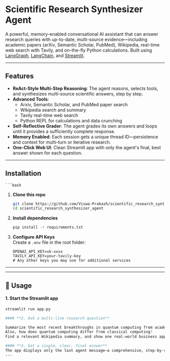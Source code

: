 #  Scientific Research Synthesizer Agent

A powerful, memory-enabled conversational AI assistant that can answer research queries with up-to-date, multi-source evidence—including academic papers (arXiv, Semantic Scholar, PubMed), Wikipedia, real-time web search with Tavily, and on-the-fly Python calculations. Built using [LangGraph](https://github.com/langchain-ai/langgraph), [LangChain](https://github.com/langchain-ai/langchain), and [Streamlit](https://streamlit.io/).

---

##  Features

- **ReAct-Style Multi-Step Reasoning**: The agent reasons, selects tools, and synthesizes multi-source scientific answers, step by step.
- **Advanced Tools**:
  - Arxiv, Semantic Scholar, and PubMed paper search
  - Wikipedia search and summary
  - Tavily real-time web search
  - Python REPL for calculations and data crunching
- **Self-Reflective Grader**: The agent grades its own answers and loops until it provides a sufficiently complete response.
- **Memory Enabled**: Each session gets a unique thread ID—persistence and context for multi-turn or iterative research.
- **One-Click Web UI**: Clean Streamlit app with only the agent's final, best answer shown for each question.

---

##  Installation
    ```bash

1. **Clone this repo**
    ```bash
    git clone https://github.com/Viswa-Prakash/scientific_research_synthesizer_agent.git
    cd scientific_research_synthesizer_agent
    

2. **Install dependencies**
    ```bash
    pip install -r requirements.txt


3. **Configure API Keys**  
   Create a `.env` file in the root folder:
    ```
    OPENAI_API_KEY=sk-xxxx
    TAVILY_API_KEY=your-tavily-key
    # Any other keys you may use for additional services
    ```

---
---
## 🚦 Usage

#### **1. Start the Streamlit app**
```bash
streamlit run app.py

#### **2. Ask a multi-line research question**

Summarize the most recent breakthroughs in quantum computing from academic literature.
Also, how does quantum computing differ from classical computing?
Find a relevant Wikipedia summary, and show one real-world business application.

#### **3. Get a single, clear, final answer**
The app displays only the last agent message—a comprehensive, step-by-step synthesis using all the tools available.
---
